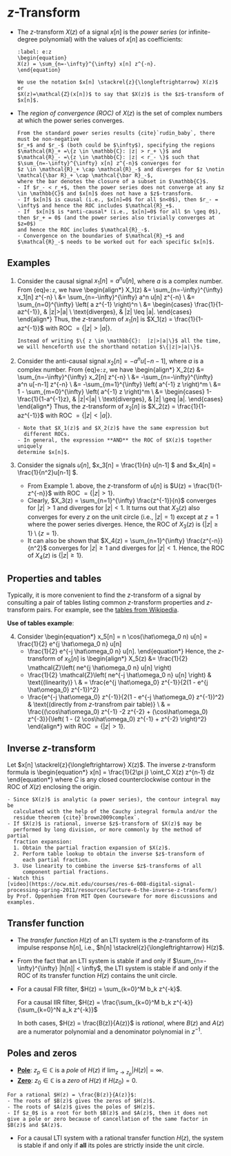 # $z$-Transform
* The $z$-transform $X(z)$ of a signal $x[n]$ is the *power series* (or infinite-degree
  polynomial) with the values of $x[n]$ as coefficients:
  ```{math}
  :label: e:z
  \begin{equation}
  X(z) = \sum_{n=-\infty}^{\infty} x[n] z^{-n}.
  \end{equation}
  ```
  ```{admonition} Notation
  We use the notation $x[n] \stackrel{z}{\longleftrightarrow} X(z)$ or
  $X(z)=\mathcal{Z}(x[n])$ to say that $X(z)$ is the $z$-transform of $x[n]$.
  ```
* The *region of convergence (ROC)* of $X(z)$ is the set of complex
  numbers at which the power series converges.
  ```{tip}
  From the standard power series results {cite}`rudin_baby`, there must be non-negative
  $r_+$ and $r_-$ (both could be $\infty$), specifying the regions
  $\mathcal{R}_+ =\{z \in \mathbb{C}: |z| > r_+ \}$ and 
  $\mathcal{R}_- =\{z \in \mathbb{C}: |z| < r_- \}$ such that 
  $\sum_{n=-\infty}^{\infty} x[n] z^{-n}$ converges for 
  $z \in \mathcal{R}_+ \cap \mathcal{R}_-$ and diverges for $z \notin
  \mathcal{\bar R}_+ \cap \mathcal{\bar R}_-$, 
  where the bar denotes the closure of a subset in $\mathbb{C}$.
  - If $r_- < r_+$, then the power series does not converge at any $z
  \in \mathbb{C}$ and $x[n]$ does not have a $z$-transform.
  - If $x[n]$ is causal (i.e., $x[n]=0$ for all $n<0$), then $r_- =
  \infty$ and hence the ROC includes $\mathcal{R}_+$. 
  - If  $x[n]$ is *anti-causal* (i.e., $x[n]=0$ for all $n \geq 0$), 
  then $r_+ = 0$ (and the power series also trivially converges at $z=0$)
  and hence the ROC includes $\mathcal{R}_-$.
  - Convergence on the boundaries of $\mathcal{R}_+$ and
  $\mathcal{R}_-$ needs to be worked out for each specific $x[n]$.
  
  ```

## Examples
1. Consider the causal signal $x_1[n] = a^n u[n]$, where $a$ is a complex number.
   From {eq}`e:z`, we have
   \begin{align*}
   X_1(z) 
   &= \sum_{n=-\infty}^{\infty} x_1[n] z^{-n} \\
   &= \sum_{n=-\infty}^{\infty} a^n u[n] z^{-n} \\
   &= \sum_{n=0}^{\infty} \left( a z^{-1} \right)^n \\
   &= \begin{cases}
     \frac{1}{1-az^{-1}}, & |z|>|a| \\
     \text{diverges}, & |z| \leq |a|.
     \end{cases}
   \end{align*}
   Thus, the $z$-transform of $x_1[n]$ is $X_1(z) = \frac{1}{1-az^{-1}}$
   with ROC $= \{|z|>|a|\}$.
   ```{admonition} Notation
   Instead of writing $\{ z \in \mathbb{C}:  |z|>|a|\}$ all the time,
   we will henceforth use the shorthand notation $\{|z|>|a|\}$.
   ```

2. Consider the anti-causal signal $x_2[n] = -a^n u[-n-1]$, where $a$ is a complex number.
   From {eq}`e:z`, we have
   \begin{align*}
   X_2(z) 
   &= \sum_{n=-\infty}^{\infty} x_2[n] z^{-n} \\
   &= -\sum_{n=-\infty}^{\infty} a^n u[-n-1] z^{-n} \\
   &= -\sum_{m=1}^{\infty} \left( a^{-1} z \right)^m \\
   &= 1 - \sum_{m=0}^{\infty} \left( a^{-1} z \right)^m \\
   &= \begin{cases}
     1-\frac{1}{1-a^{-1}z}, & |z|<|a| \\
     \text{diverges}, & |z| \geq |a|.
     \end{cases}
   \end{align*}
   Thus, the $z$-transform of $x_2[n]$ is $X_2(z) = \frac{1}{1-az^{-1}}$
   with ROC $= \{|z|<|a|\}$.
   ```{caution}
   - Note that $X_1(z)$ and $X_2(z)$ have the same expression but
     different ROCs.
   - In general, the expression **AND** the ROC of $X(z)$ together uniquely
   determine $x[n]$.
   ```

   
3. Consider the signals $u[n]$, $x_3[n] = \frac{1}{n} u[n-1] $ and
   $x_4[n] = \frac{1}{n^2}u[n-1] $.
   - From Example 1. above, the $z$-transform of $u[n]$ is $U(z) =
     \frac{1}{1-z^{-n}}$ with ROC $= \{ |z|>1\}$.
   - Clearly, $X_3(z) = \sum_{n=1}^{\infty} \frac{z^{-1}}{n}$
     converges for $|z|>1$ and diverges for $|z|<1$. It turns out that
     $X_3(z)$ also converges for every $z$ on the unit circle (i.e.,
     $|z|=1$) except at $z=1$ where the power series diverges. Hence,
     the ROC of $X_3(z)$ is $\{ |z| \geq 1\} \setminus \{z=1\}$.
   - It can also be shown that $X_4(z) = \sum_{n=1}^{\infty}
     \frac{z^{-n}}{n^2}$ converges for $|z| \geq 1$ and diverges for
     $|z| < 1$. Hence, the ROC of $X_4(z)$ is $\{ |z| \geq 1\}$.

## Properties and tables
Typically, it is more convenient to find the $z$-transform of a signal
by consulting a pair of tables listing common $z$-transform
properties and $z$-transform pairs. For example, see the [tables from
  Wikipedia](https://en.wikipedia.org/wiki/Z-transform).

**Use of tables example**:

4. Consider 
    \begin{equation*}
     x_5[n] = n \cos(\hat\omega_0 n) u[n] 
     = \frac{1}{2} e^{j \hat\omega_0 n} u[n] 
     + \frac{1}{2} e^{-j \hat\omega_0 n} u[n].
    \end{equation*}
    Hence, the $z$-transform of $x_5[n]$ is
    \begin{align*}
     X_5(z) 
     &= \frac{1}{2}  \mathcal{Z}\left( ne^{j \hat\omega_0 n} u[n] \right) 
     + \frac{1}{2}  \mathcal{Z}\left( ne^{-j \hat\omega_0 n} u[n] \right) 
     & \text{(linearity)} \\
     & = \frac{e^{j \hat\omega_0} z^{-1}}{2(1 - e^{j \hat\omega_0} z^{-1})^2}
     + \frac{e^{-j \hat\omega_0} z^{-1}}{2(1 - e^{-j \hat\omega_0} z^{-1})^2}
     & \text{(directly from $z$-transfrom pair table)} \\
     & = \frac{(\cos\hat\omega_0) z^{-1} -2 z^{-2} + (\cos\hat\omega_0)
     z^{-3}}{\left( 1 - (2 \cos\hat\omega_0) z^{-1} + z^{-2} \right)^2}
    \end{align*}
    with ROC $=\{ |z|>1\}$.

## Inverse $z$-transform
Let $x[n] \stackrel{z}{\longleftrightarrow} X(z)$. The inverse
$z$-transform formula is 
\begin{equation*} 
x[n] = \frac{1}{2\pi j} \oint_C X(z) z^{n-1} dz 
\end{equation*} 
where $C$ is any closed counterclockwise contour in the ROC of $X(z)$
enclosing the origin.
```{tip}
- Since $X(z)$ is analytic (a power series), the contour integral may be
  calculated with the help of the Cauchy integral formula and/or the
  residue theorem {cite}`brown2009complex`.
- If $X(z)$ is rational, inverse $z$-transform of $X(z)$ may be
  performed by long division, or more commonly by the method of partial
  fraction expansion:
  1. Obtain the partial fraction expansion of $X(z)$.
  2. Perform table lookup to obtain the inverse $z$-transform of
     each partial fraction.
  3. Use linearity to combine the inverse $z$-transforms of all
     component partial fractions.
- Watch this
[video](https://ocw.mit.edu/courses/res-6-008-digital-signal-processing-spring-2011/resources/lecture-6-the-inverse-z-transform/)
by Prof. Oppenhiem from MIT Open Courseware for more discussions and
examples.
```

## Transfer function
- The *transfer function* $H(z)$ of an LTI system is the $z$-transform
of its impulse response $h[n]$, i.e., $h[n]
\stackrel{z}{\longleftrightarrow} H(z)$.

- From the fact that an LTI system is stable if and only if
$\sum_{n=-\infty}^{\infty} |h[n]| < \infty$, the LTI system is stable
if and only if the ROC of its transfer function $H(z)$ contains the
unit circle.

- For a causal FIR filter, $H(z) = \sum_{k=0}^M b_k z^{-k}$.
   
   For a causal IIR filter, $H(z) = \frac{\sum_{k=0}^M b_k z^{-k}}{\sum_{k=0}^N a_k z^{-k}}$
   
   In both cases, $H(z) = \frac{B(z)}{A(z)}$ is *rational*, where
   $B(z)$ and $A(z)$ are a numerator polynomial and a denominator
   polynomial in $z^{-1}$. 

## Poles and zeros
- **<u>Pole</u>**: 
  $z_p \in \mathbb{C}$ is a *pole* of $H(z)$ if $\lim_{z \rightarrow
  z_p} |H(z)| = \infty$.
- **<u>Zero</u>**:
  $z_0 \in \mathbb{C}$ is a *zero* of $H(z)$ if $H(z_0)=0$.
```{tip}
For a rational $H(z) = \frac{B(z)}{A(z)}$: 
- The roots of $B(z)$ gives the zeros of $H(z)$.
- The roots of $A(z)$ gives the poles of $H(z)$. 
- If $z_0$ is a root for both $B(z)$ and $A(z)$, then it does not
give a pole or zero because of cancellation of the same factor in
$B(z)$ and $A(z)$. 
```
- For a causal LTI system with a rational transfer function $H(z)$,
   the system is stable if and only if **all** its poles are strictly
   inside the unit circle.

